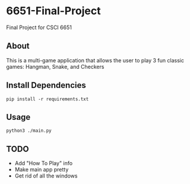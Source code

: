 # 6651-Final-Project
Final Project for CSCI 6651

## About
This is a multi-game application that allows the user to play 3 fun classic games: Hangman, Snake, and Checkers

## Install Dependencies
```
pip install -r requirements.txt
```

## Usage
```
python3 ./main.py
```

## TODO

  - Add "How To Play" info
  - Make main app pretty
  - Get rid of all the windows
